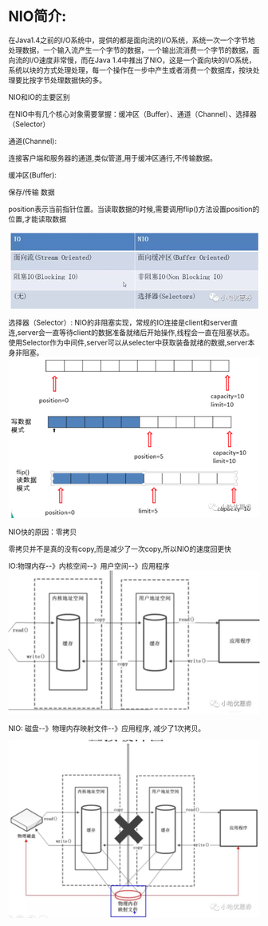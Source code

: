 # NIO简介:
在Java1.4之前的I/O系统中，提供的都是面向流的I/O系统，系统一次一个字节地处理数据，一个输入流产生一个字节的数据，一个输出流消费一个字节的数据，面向流的I/O速度非常慢，而在Java 1.4中推出了NIO，这是一个面向块的I/O系统，系统以块的方式处理处理，每一个操作在一步中产生或者消费一个数据库，按块处理要比按字节处理数据快的多。



NIO和IO的主要区别



在NIO中有几个核心对象需要掌握：缓冲区（Buffer）、通道（Channel）、选择器（Selector）



通道(Channel):

连接客户端和服务器的通道,类似管道,用于缓冲区通行,不传输数据。



缓冲区(Buffer):

保存/传输 数据

position表示当前指针位置。当读取数据的时候,需要调用flip()方法设置position的位置,才能读取数据

![熔断器图1](/postImg/NIO1.jpg "")



选择器（Selector）: NIO的非阻塞实现，常规的IO连接是client和server直连,server会一直等待client的数据准备就绪后开始操作,线程会一直在阻塞状态。使用Selector作为中间件,server可以从selecter中获取装备就绪的数据,server本身非阻塞。
![熔断器图1](/postImg/NIO2.png "")


NIO快的原因：零拷贝

零拷贝并不是真的没有copy,而是减少了一次copy,所以NIO的速度回更快



IO:物理内存--》内核空间--》用户空间--》应用程序
![熔断器图1](/postImg/NIO3.png "")




NIO:  磁盘--》物理内存映射文件--》应用程序, 减少了1次拷贝。

![熔断器图1](/postImg/NIO4.png "")
